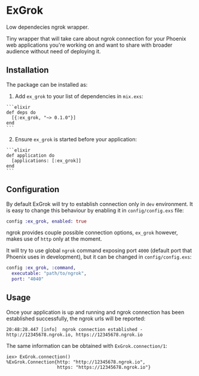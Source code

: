 # ExGrok

Low dependecies ngrok wrapper.

Tiny wrapper that will take care about ngrok connection for your Phoenix web
applications you're working on and want to share with broader audience without
need of deploying it.

## Installation

The package can be installed as:

  1. Add `ex_grok` to your list of dependencies in `mix.exs`:

    ```elixir
    def deps do
      [{:ex_grok, "~> 0.1.0"}]
    end
    ```

  2. Ensure `ex_grok` is started before your application:

    ```elixir
    def application do
      [applications: [:ex_grok]]
    end
    ```

## Configuration

By default ExGrok will try to establish connection only in `dev` environment.
It is easy to change this behaviour by enabling it in `config/config.exs` file:

```elixir
config :ex_grok, enabled: true
```

ngrok provides couple possible connection options, `ex_grok` however, makes use
of `http` only at the moment.

It will try to use global `ngrok` command exposing port `4000` (default port
that Phoenix uses in development), but it can be changed in `config/config.exs`:

```elixir
config :ex_grok, :command,
  executable: "path/to/ngrok",
  port: "4040"
```

## Usage

Once your application is up and running and ngrok connection has been
established successfully, the ngrok urls will be reported:

```
20:48:28.447 [info]  ngrok connection established - http://12345678.ngrok.io, https://12345678.ngrok.io
```

The same information can be obtained with `ExGrok.connection/1`:

```
iex> ExGrok.connection()
%ExGrok.Connection{http: "http://12345678.ngrok.io",
                   https: "https://12345678.ngrok.io"}
```

